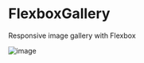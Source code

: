 # FlexboxGallery
Responsive image gallery with Flexbox

![image](https://user-images.githubusercontent.com/12193814/56089214-27dd4b00-5e66-11e9-85c1-822bca740f90.png)
